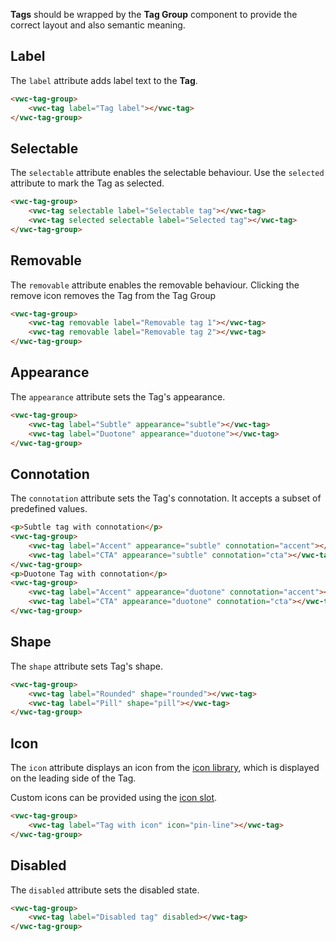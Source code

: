 **Tags** should be wrapped by the **Tag Group** component to provide the correct layout and also semantic meaning.

## Label

The `label` attribute adds label text to the **Tag**.

```html preview
<vwc-tag-group>
	<vwc-tag label="Tag label"></vwc-tag>
</vwc-tag-group>
```

## Selectable

The `selectable` attribute enables the selectable behaviour. Use the `selected` attribute to mark the Tag as selected.

```html preview
<vwc-tag-group>
	<vwc-tag selectable label="Selectable tag"></vwc-tag>
	<vwc-tag selected selectable label="Selected tag"></vwc-tag>
</vwc-tag-group>
```

## Removable

The `removable` attribute enables the removable behaviour. Clicking the remove icon removes the Tag from the Tag Group

```html preview
<vwc-tag-group>
	<vwc-tag removable label="Removable tag 1"></vwc-tag>
	<vwc-tag removable label="Removable tag 2"></vwc-tag>
</vwc-tag-group>
```

## Appearance

The `appearance` attribute sets the Tag's appearance.

```html preview
<vwc-tag-group>
	<vwc-tag label="Subtle" appearance="subtle"></vwc-tag>
	<vwc-tag label="Duotone" appearance="duotone"></vwc-tag>
</vwc-tag-group>
```

## Connotation

The `connotation` attribute sets the Tag's connotation.
It accepts a subset of predefined values.

```html preview
<p>Subtle tag with connotation</p>
<vwc-tag-group>
	<vwc-tag label="Accent" appearance="subtle" connotation="accent"></vwc-tag>
	<vwc-tag label="CTA" appearance="subtle" connotation="cta"></vwc-tag>
</vwc-tag-group>
<p>Duotone Tag with connotation</p>
<vwc-tag-group>
	<vwc-tag label="Accent" appearance="duotone" connotation="accent"></vwc-tag>
	<vwc-tag label="CTA" appearance="duotone" connotation="cta"></vwc-tag>
</vwc-tag-group>
```

## Shape

The `shape` attribute sets Tag's shape.

```html preview
<vwc-tag-group>
	<vwc-tag label="Rounded" shape="rounded"></vwc-tag>
	<vwc-tag label="Pill" shape="pill"></vwc-tag>
</vwc-tag-group>
```

## Icon

The `icon` attribute displays an icon from the [icon library](/icons/icons-gallery/), which is displayed on the leading side of the Tag.

Custom icons can be provided using the [icon slot](/components/tag-and-tag-group/code/#icon-slot).

```html preview
<vwc-tag-group>
	<vwc-tag label="Tag with icon" icon="pin-line"></vwc-tag>
</vwc-tag-group>
```

## Disabled

The `disabled` attribute sets the disabled state.

```html preview
<vwc-tag-group>
	<vwc-tag label="Disabled tag" disabled></vwc-tag>
</vwc-tag-group>
```

